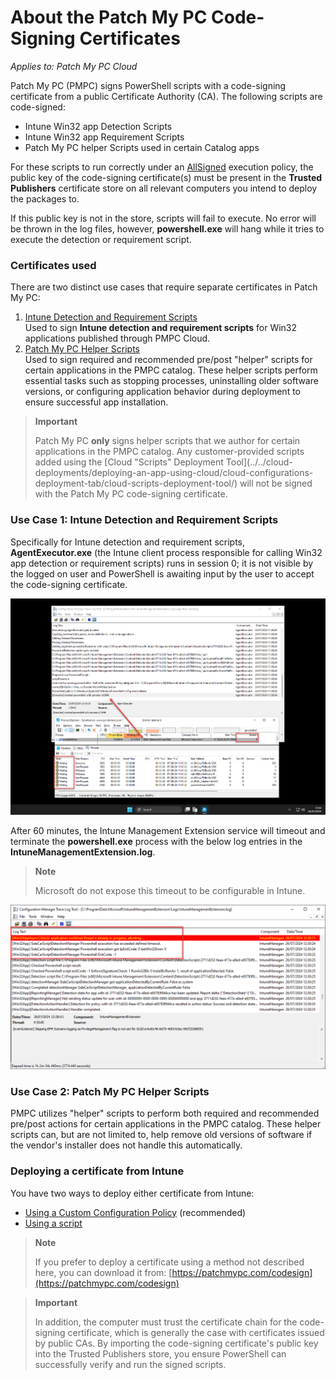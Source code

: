 # About the Patch My PC Code-Signing Certificates

_Applies to: Patch My PC Cloud_

Patch My PC (PMPC) signs PowerShell scripts with a code-signing certificate from a public Certificate Authority (CA). The following scripts are code-signed:

* Intune Win32 app Detection Scripts
* Intune Win32 app Requirement Scripts
* Patch My PC helper Scripts used in certain Catalog apps

For these scripts to run correctly under an [AllSigned](https://learn.microsoft.com/en-us/powershell/module/microsoft.powershell.core/about/about_execution_policies?view=powershell-7.4) execution policy, the public key of the code-signing certificate(s) must be present in the **Trusted Publishers** certificate store on all relevant computers you intend to deploy the packages to.

If this public key is not in the store, scripts will fail to execute. No error will be thrown in the log files, however, **powershell.exe** will hang while it tries to execute the detection or requirement script.

### Certificates used

There are two distinct use cases that require separate certificates in Patch My PC:

1. [Intune Detection and Requirement Scripts](./#use-case-1-intune-detection-and-requirement-scripts)\
   Used to sign **Intune detection and requirement scripts** for Win32 applications published through PMPC Cloud.
2. [Patch My PC Helper Scripts](./#use-case-2-patch-my-pc-helper-scripts)\
   Used to sign required and recommended pre/post "helper" scripts for certain applications in the PMPC catalog. These helper scripts perform essential tasks such as stopping processes, uninstalling older software versions, or configuring application behavior during deployment to ensure successful app installation.

> **Important**
>
> Patch My PC **only** signs helper scripts that we author for certain applications in the PMPC catalog. Any customer-provided scripts added using the \[Cloud "Scripts" Deployment Tool]\(../../cloud-deployments/deploying-an-app-using-cloud/cloud-configurations-deployment-tab/cloud-scripts-deployment-tool/) will not be signed with the Patch My PC code-signing certificate.

### Use Case 1: Intune Detection and Requirement Scripts

Specifically for Intune detection and requirement scripts, **AgentExecutor.exe** (the Intune client process responsible for calling Win32 app detection or requirement scripts) runs in session 0; it is not visible by the logged on user and PowerShell is awaiting input by the user to accept the code-signing certificate.

![](/_images/image-(1832).png)

After 60 minutes, the Intune Management Extension service will timeout and terminate the **powershell.exe** process with the below log entries in the **IntuneManagementExtension.log**.

> **Note**
>
> Microsoft do not expose this timeout to be configurable in Intune.

![](/_images/image-(1833).png)

### Use Case 2: Patch My PC Helper Scripts

PMPC utilizes "helper" scripts to perform both required and recommended pre/post actions for certain applications in the PMPC catalog. These helper scripts can, but are not limited to, help remove old versions of software if the vendor's installer does not handle this automatically.

### Deploying a certificate from Intune

You have two ways to deploy either certificate from Intune:

* [Using a Custom Configuration Policy](using-a-custom-configuration-policy-to-deploy-the-patch-my-pc-certificate.md) (recommended)
* [Using a script](using-a-script-to-deploy-the-patch-my-pc-certificate.md)

> **Note**
>
> If you prefer to deploy a certificate using a method not described here, you can download it from: [https://patchmypc.com/codesign](https://patchmypc.com/codesign)

> **Important**
>
> In addition, the computer must trust the certificate chain for the code-signing certificate, which is generally the case with certificates issued by public CAs. By importing the code-signing certificate's public key into the Trusted Publishers store, you ensure PowerShell can successfully verify and run the signed scripts.
